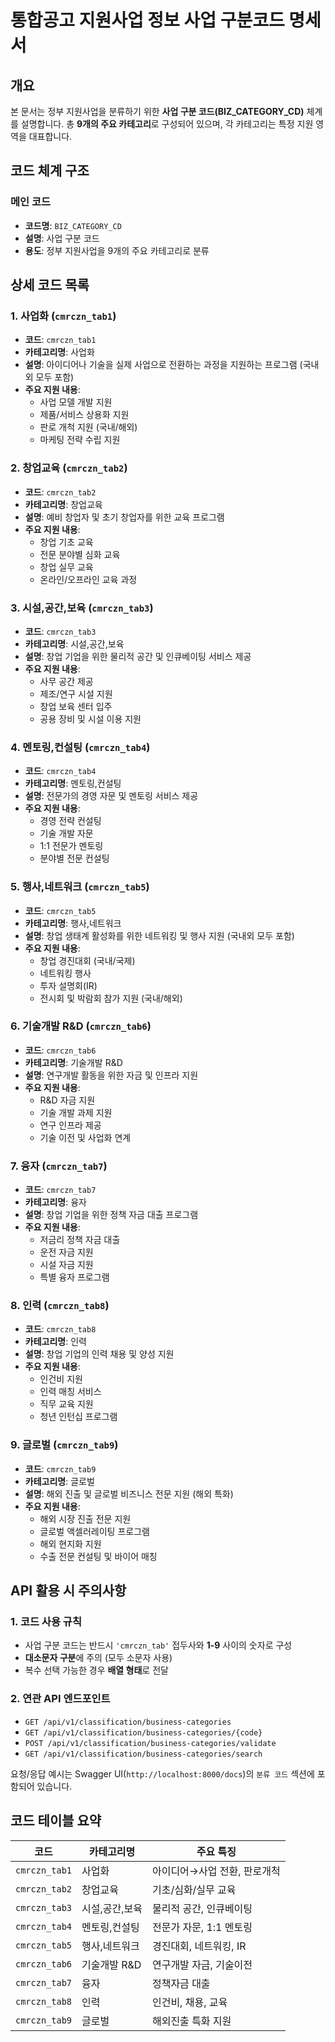 # 통합공고 지원사업 정보 사업 구분코드 명세서

## 개요

본 문서는 정부 지원사업을 분류하기 위한 **사업 구분 코드(BIZ_CATEGORY_CD)** 체계를 설명합니다. 총 **9개의 주요 카테고리**로 구성되어 있으며, 각 카테고리는 특정 지원 영역을 대표합니다.

## 코드 체계 구조

### 메인 코드
- **코드명**: `BIZ_CATEGORY_CD`
- **설명**: 사업 구분 코드
- **용도**: 정부 지원사업을 9개의 주요 카테고리로 분류

## 상세 코드 목록

### 1. 사업화 (`cmrczn_tab1`)
- **코드**: `cmrczn_tab1`
- **카테고리명**: 사업화
- **설명**: 아이디어나 기술을 실제 사업으로 전환하는 과정을 지원하는 프로그램 (국내외 모두 포함)
- **주요 지원 내용**:
  - 사업 모델 개발 지원
  - 제품/서비스 상용화 지원
  - 판로 개척 지원 (국내/해외)
  - 마케팅 전략 수립 지원

### 2. 창업교육 (`cmrczn_tab2`)
- **코드**: `cmrczn_tab2`
- **카테고리명**: 창업교육
- **설명**: 예비 창업자 및 초기 창업자를 위한 교육 프로그램
- **주요 지원 내용**:
  - 창업 기초 교육
  - 전문 분야별 심화 교육
  - 창업 실무 교육
  - 온라인/오프라인 교육 과정

### 3. 시설,공간,보육 (`cmrczn_tab3`)
- **코드**: `cmrczn_tab3`
- **카테고리명**: 시설,공간,보육
- **설명**: 창업 기업을 위한 물리적 공간 및 인큐베이팅 서비스 제공
- **주요 지원 내용**:
  - 사무 공간 제공
  - 제조/연구 시설 지원
  - 창업 보육 센터 입주
  - 공용 장비 및 시설 이용 지원

### 4. 멘토링,컨설팅 (`cmrczn_tab4`)
- **코드**: `cmrczn_tab4`
- **카테고리명**: 멘토링,컨설팅
- **설명**: 전문가의 경영 자문 및 멘토링 서비스 제공
- **주요 지원 내용**:
  - 경영 전략 컨설팅
  - 기술 개발 자문
  - 1:1 전문가 멘토링
  - 분야별 전문 컨설팅

### 5. 행사,네트워크 (`cmrczn_tab5`)
- **코드**: `cmrczn_tab5`
- **카테고리명**: 행사,네트워크
- **설명**: 창업 생태계 활성화를 위한 네트워킹 및 행사 지원 (국내외 모두 포함)
- **주요 지원 내용**:
  - 창업 경진대회 (국내/국제)
  - 네트워킹 행사
  - 투자 설명회(IR)
  - 전시회 및 박람회 참가 지원 (국내/해외)

### 6. 기술개발 R&D (`cmrczn_tab6`)
- **코드**: `cmrczn_tab6`
- **카테고리명**: 기술개발 R&D
- **설명**: 연구개발 활동을 위한 자금 및 인프라 지원
- **주요 지원 내용**:
  - R&D 자금 지원
  - 기술 개발 과제 지원
  - 연구 인프라 제공
  - 기술 이전 및 사업화 연계

### 7. 융자 (`cmrczn_tab7`)
- **코드**: `cmrczn_tab7`
- **카테고리명**: 융자
- **설명**: 창업 기업을 위한 정책 자금 대출 프로그램
- **주요 지원 내용**:
  - 저금리 정책 자금 대출
  - 운전 자금 지원
  - 시설 자금 지원
  - 특별 융자 프로그램

### 8. 인력 (`cmrczn_tab8`)
- **코드**: `cmrczn_tab8`
- **카테고리명**: 인력
- **설명**: 창업 기업의 인력 채용 및 양성 지원
- **주요 지원 내용**:
  - 인건비 지원
  - 인력 매칭 서비스
  - 직무 교육 지원
  - 청년 인턴십 프로그램

### 9. 글로벌 (`cmrczn_tab9`)
- **코드**: `cmrczn_tab9`
- **카테고리명**: 글로벌
- **설명**: 해외 진출 및 글로벌 비즈니스 전문 지원 (해외 특화)
- **주요 지원 내용**:
  - 해외 시장 진출 전문 지원
  - 글로벌 액셀러레이팅 프로그램
  - 해외 현지화 지원
  - 수출 전문 컨설팅 및 바이어 매칭

## API 활용 시 주의사항

### 1. 코드 사용 규칙
- 사업 구분 코드는 반드시 `'cmrczn_tab'` 접두사와 **1-9** 사이의 숫자로 구성
- **대소문자 구분**에 주의 (모두 소문자 사용)
- 복수 선택 가능한 경우 **배열 형태**로 전달

### 2. 연관 API 엔드포인트

- `GET /api/v1/classification/business-categories`
- `GET /api/v1/classification/business-categories/{code}`
- `POST /api/v1/classification/business-categories/validate`
- `GET /api/v1/classification/business-categories/search`

요청/응답 예시는 Swagger UI(`http://localhost:8000/docs`)의 `분류 코드` 섹션에 포함되어 있습니다.

## 코드 테이블 요약

| 코드 | 카테고리명 | 주요 특징 |
|------|------------|-----------|
| `cmrczn_tab1` | 사업화 | 아이디어→사업 전환, 판로개척 |
| `cmrczn_tab2` | 창업교육 | 기초/심화/실무 교육 |
| `cmrczn_tab3` | 시설,공간,보육 | 물리적 공간, 인큐베이팅 |
| `cmrczn_tab4` | 멘토링,컨설팅 | 전문가 자문, 1:1 멘토링 |
| `cmrczn_tab5` | 행사,네트워크 | 경진대회, 네트워킹, IR |
| `cmrczn_tab6` | 기술개발 R&D | 연구개발 자금, 기술이전 |
| `cmrczn_tab7` | 융자 | 정책자금 대출 |
| `cmrczn_tab8` | 인력 | 인건비, 채용, 교육 |
| `cmrczn_tab9` | 글로벌 | 해외진출 특화 지원 |